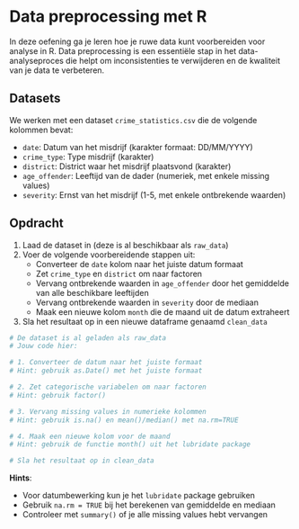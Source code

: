 # Data preprocessing met R

In deze oefening ga je leren hoe je ruwe data kunt voorbereiden voor analyse in R. Data preprocessing is een essentiële stap in het data-analyseproces die helpt om inconsistenties te verwijderen en de kwaliteit van je data te verbeteren.

## Datasets

We werken met een dataset `crime_statistics.csv` die de volgende kolommen bevat:
- `date`: Datum van het misdrijf (karakter formaat: DD/MM/YYYY)
- `crime_type`: Type misdrijf (karakter)
- `district`: District waar het misdrijf plaatsvond (karakter)
- `age_offender`: Leeftijd van de dader (numeriek, met enkele missing values)
- `severity`: Ernst van het misdrijf (1-5, met enkele ontbrekende waarden)

## Opdracht

1. Laad de dataset in (deze is al beschikbaar als `raw_data`)
2. Voer de volgende voorbereidende stappen uit:
   - Converteer de `date` kolom naar het juiste datum formaat
   - Zet `crime_type` en `district` om naar factoren
   - Vervang ontbrekende waarden in `age_offender` door het gemiddelde van alle beschikbare leeftijden
   - Vervang ontbrekende waarden in `severity` door de mediaan
   - Maak een nieuwe kolom `month` die de maand uit de datum extraheert
3. Sla het resultaat op in een nieuwe dataframe genaamd `clean_data`

```r
# De dataset is al geladen als raw_data
# Jouw code hier:

# 1. Converteer de datum naar het juiste formaat
# Hint: gebruik as.Date() met het juiste formaat

# 2. Zet categorische variabelen om naar factoren
# Hint: gebruik factor()

# 3. Vervang missing values in numerieke kolommen
# Hint: gebruik is.na() en mean()/median() met na.rm=TRUE

# 4. Maak een nieuwe kolom voor de maand
# Hint: gebruik de functie month() uit het lubridate package

# Sla het resultaat op in clean_data
```

**Hints**:
- Voor datumbewerking kun je het `lubridate` package gebruiken
- Gebruik `na.rm = TRUE` bij het berekenen van gemiddelde en mediaan
- Controleer met `summary()` of je alle missing values hebt vervangen
